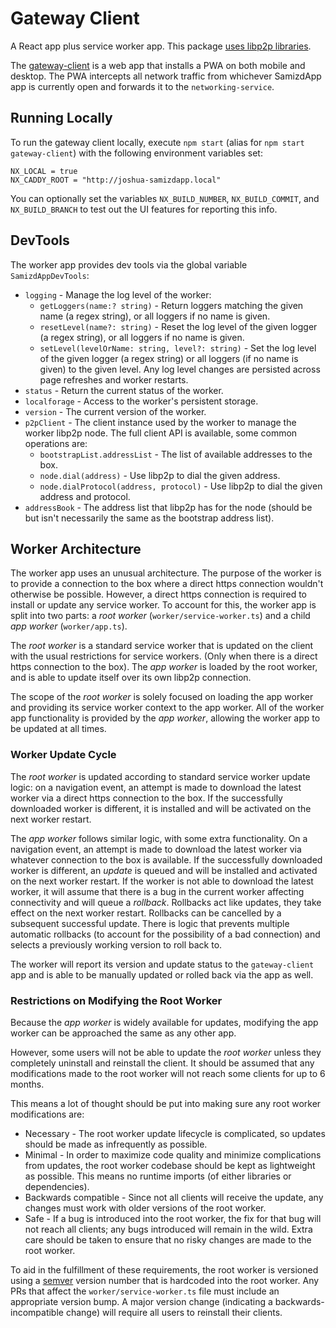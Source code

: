 # Gateway Client

A React app plus service worker app. This package
[uses libp2p libraries](../../README.md#using-libp2p-libraries).

The [gateway-client](packages/gateway-client) is a web app that installs a PWA
on both mobile and desktop. The PWA intercepts all network traffic from
whichever SamizdApp app is currently open and forwards it to the
`networking-service`.

## Running Locally

To run the gateway client locally, execute `npm start` (alias for
`npm start gateway-client`) with the following environment variables set:

```
NX_LOCAL = true
NX_CADDY_ROOT = "http://joshua-samizdapp.local"
```

You can optionally set the variables `NX_BUILD_NUMBER`, `NX_BUILD_COMMIT`, and
`NX_BUILD_BRANCH` to test out the UI features for reporting this info.

## DevTools

The worker app provides dev tools via the global variable `SamizdAppDevTools`:

-   `logging` - Manage the log level of the worker:
    -   `getLoggers(name:? string)` - Return loggers matching the given name (a
        regex string), or all loggers if no name is given.
    -   `resetLevel(name?: string)` - Reset the log level of the given logger (a
        regex string), or all loggers if no name is given.
    -   `setLevel(levelOrName: string, level?: string)` - Set the log level of
        the given logger (a regex string) or all loggers (if no name is given)
        to the given level. Any log level changes are persisted across page
        refreshes and worker restarts.
-   `status` - Return the current status of the worker.
-   `localforage` - Access to the worker's persistent storage.
-   `version` - The current version of the worker.
-   `p2pClient` - The client instance used by the worker to manage the worker
    libp2p node. The full client API is available, some common operations are:
    -   `bootstrapList.addressList` - The list of available addresses to the box.
    -   `node.dial(address)` - Use libp2p to dial the given address.
    -   `node.dialProtocol(address, protocol)` - Use libp2p to dial the given
        address and protocol.
-   `addressBook` - The address list that libp2p has for the node (should be
    but isn't necessarily the same as the bootstrap address list).

## Worker Architecture

The worker app uses an unusual architecture. The purpose of the worker is to
provide a connection to the box where a direct https connection wouldn't
otherwise be possible. However, a direct https connection is required to
install or update any service worker. To account for this, the worker app is
split into two parts: a _root worker_ (`worker/service-worker.ts`) and a child
_app worker_ (`worker/app.ts`).

The _root worker_ is a standard service worker that is updated on the client
with the usual restrictions for service workers. (Only when there is a direct
https connection to the box). The _app worker_ is loaded by the root worker,
and is able to update itself over its own libp2p connection.

The scope of the _root worker_ is solely focused on loading the app worker and
providing its service worker context to the app worker. All of the worker app
functionality is provided by the _app worker_, allowing the worker app to be
updated at all times.

### Worker Update Cycle

The _root worker_ is updated according to standard service worker update logic:
on a navigation event, an attempt is made to download the latest worker via a
direct https connection to the box. If the successfully downloaded worker is
different, it is installed and will be activated on the next worker restart.

The _app worker_ follows similar logic, with some extra functionality. On a
navigation event, an attempt is made to download the latest worker via whatever
connection to the box is available. If the successfully downloaded worker is
different, an _update_ is queued and will be installed and activated on the
next worker restart. If the worker is not able to download the latest worker,
it will assume that there is a bug in the current worker affecting connectivity
and will queue a _rollback_. Rollbacks act like updates, they take effect on
the next worker restart. Rollbacks can be cancelled by a subsequent successful
update. There is logic that prevents multiple automatic rollbacks (to account
for the possibility of a bad connection) and selects a previously working
version to roll back to.

The worker will report its version and update status to the `gateway-client`
app and is able to be manually updated or rolled back via the app as well.

### Restrictions on Modifying the Root Worker

Because the _app worker_ is widely available for updates, modifying the app
worker can be approached the same as any other app.

However, some users will not be able to update the _root worker_ unless they
completely uninstall and reinstall the client. It should be assumed that any
modifications made to the root worker will not reach some clients for up to 6
months.

This means a lot of thought should be put into making sure any root worker
modifications are:

-   Necessary - The root worker update lifecycle is complicated, so updates
    should be made as infrequently as possible.
-   Minimal - In order to maximize code quality and minimize
    complications from updates, the root worker codebase should be kept as
    lightweight as possible. This means no runtime imports (of either libraries
    or dependencies).
-   Backwards compatible - Since not all clients will receive the update, any
    changes must work with older versions of the root worker.
-   Safe - If a bug is introduced into the root worker, the fix for that bug
    will not reach all clients; any bugs introduced will remain in the wild.
    Extra care should be taken to ensure that no risky changes are made to the
    root worker.

To aid in the fulfillment of these requirements, the root worker is versioned
using a [semver](https://semver.org/) version number that is hardcoded into the
root worker. Any PRs that affect the `worker/service-worker.ts` file must
include an appropriate version bump. A major version change (indicating a
backwards-incompatible change) will require all users to reinstall their
clients.
